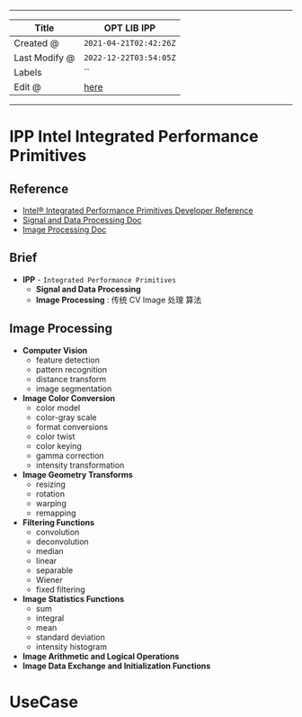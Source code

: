-----

| Title         | OPT LIB IPP                                         |
| ------------- | --------------------------------------------------- |
| Created @     | `2021-04-21T02:42:26Z`                              |
| Last Modify @ | `2022-12-22T03:54:05Z`                              |
| Labels        | \`\`                                                |
| Edit @        | [here](https://github.com/junxnone/xwiki/issues/32) |

-----

# IPP Intel Integrated Performance Primitives

## Reference

  - [Intel® Integrated Performance Primitives Developer
    Reference](https://software.intel.com/content/www/us/en/develop/documentation/ipp-dev-reference/top.html)
  - [Signal and Data Processing
    Doc](https://software.intel.com/content/dam/develop/external/us/en/documents/ipps.pdf)
  - [Image Processing
    Doc](https://software.intel.com/content/dam/develop/external/us/en/documents/ippi.pdf)

## Brief

  - **IPP** - `Integrated Performance Primitives`
      - **Signal and Data Processing**
      - **Image Processing** : 传统 CV Image 处理 算法

## Image Processing

  - **Computer Vision**
      - feature detection
      - pattern recognition
      - distance transform
      - image segmentation
  - **Image Color Conversion**
      - color model
      - color-gray scale
      - format conversions
      - color twist
      - color keying
      - gamma correction
      - intensity transformation
  - **Image Geometry Transforms**
      - resizing
      - rotation
      - warping
      - remapping
  - **Filtering Functions**
      - convolution
      - deconvolution
      - median
      - linear
      - separable
      - Wiener
      - fixed filtering
  - **Image Statistics Functions**
      - sum
      - integral
      - mean
      - standard deviation
      - intensity histogram
  - **Image Arithmetic and Logical Operations**
  - **Image Data Exchange and Initialization Functions**

# UseCase
